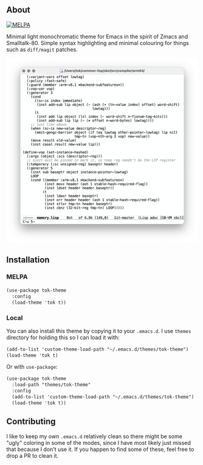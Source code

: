 ## About

[![MELPA](https://melpa.org/packages/tok-theme-badge.svg)](https://melpa.org/#/tok-theme)

Minimal light monochromatic theme for Emacs in the spirit of Zmacs and
Smalltalk-80. Simple syntax highlighting and minimal colouring for things such
as `diff/magit` patches.

![Screenshot of the light theme](/tok-theme-light.png)

## Installation

### MELPA

``` elisp
(use-package tok-theme
  :config
  (load-theme 'tok t))
```

### Local

You can also install this theme by copying it to your `.emacs.d`. I
use `themes` directory for holding this so I can load it with:

``` elisp
(add-to-list 'custom-theme-load-path "~/.emacs.d/themes/tok-theme")
(load-theme 'tok t)
```

Or with `use-package`:

``` elisp
(use-package tok-theme
  :load-path "themes/tok-theme"
  :config
  (add-to-list 'custom-theme-load-path "~/.emacs.d/themes/tok-theme")
  (load-theme 'tok t))
```

## Contributing

I like to keep my own `.emacs.d` relatively clean so there might be
some "ugly" coloring in some of the modes, since I have most likely
just missed that because I don't use it. If you happen to find some of
these, feel free to drop a PR to clean it.
